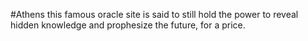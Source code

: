 #Athens 
this famous oracle site is said to still hold the power to reveal hidden knowledge and prophesize the future, for a price.
